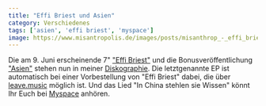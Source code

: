 ```yaml
---
title: "Effi Briest und Asien"
category: Verschiedenes
tags: ['asien', 'effi briest', 'myspace']
image: https://www.misantropolis.de/images/posts/misanthrop_-_effi_briest_cover.jpg'><img src=
---
```


Die am 9. Juni erscheinende 7" ["Effi Briest"](/musik/effi-briest) und die Bonusveröffentlichung ["Asien"](/musik/asien) stehen nun in meiner [Diskographie](/musik).
Die letztgenannte EP ist automatisch bei einer Vorbestellung von "Effi Briest" dabei, die über [leave.music](http://www.leavemusic.de/live/leavemusic/index.php?content=150) möglich ist. Und das Lied "In China stehlen sie Wissen" könnt Ihr Euch bei [Myspace](http://www.myspace.com/misantropolis) anhören.